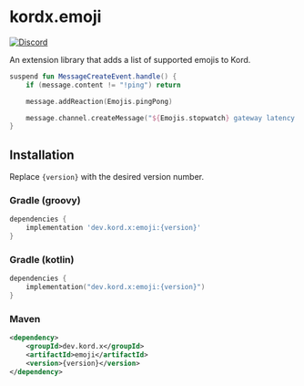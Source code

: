 # kordx.emoji

[![Discord](https://img.shields.io/discord/556525343595298817.svg?color=&label=Kord&logo=discord&style=for-the-badge)](https://discord.gg/6jcx5ev)

An extension library that adds a list of supported emojis to Kord.

```kotlin
suspend fun MessageCreateEvent.handle() {
    if (message.content != "!ping") return

    message.addReaction(Emojis.pingPong)

    message.channel.createMessage("${Emojis.stopwatch} gateway latency is:${kord.gateway.ping.toLongMilliseconds()} ms")
}
```

## Installation
Replace `{version}` with the desired version number.

### Gradle (groovy)
```groovy
dependencies {
    implementation 'dev.kord.x:emoji:{version}'
}
```

### Gradle (kotlin)
```kotlin
dependencies { 
    implementation("dev.kord.x:emoji:{version}")
}
```

### Maven
```xml
<dependency>
    <groupId>dev.kord.x</groupId>
    <artifactId>emoji</artifactId>
    <version>{version}</version>
</dependency>
```

